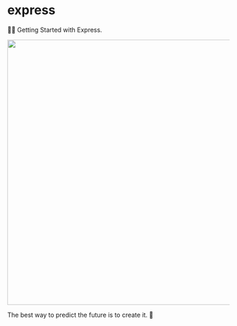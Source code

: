 # express

🚀🌱 Getting Started with Express.

<p align="center">
  <img src="https://user-images.githubusercontent.com/34389409/51299009-6b880a80-1a59-11e9-820a-a43c0b1fd8da.png" width="600"/>
</p>

<!-- INSPIRATIONAL_QUOTE_START -->
The best way to predict the future is to create it.
🦄
<!-- INSPIRATIONAL_QUOTE_END -->
